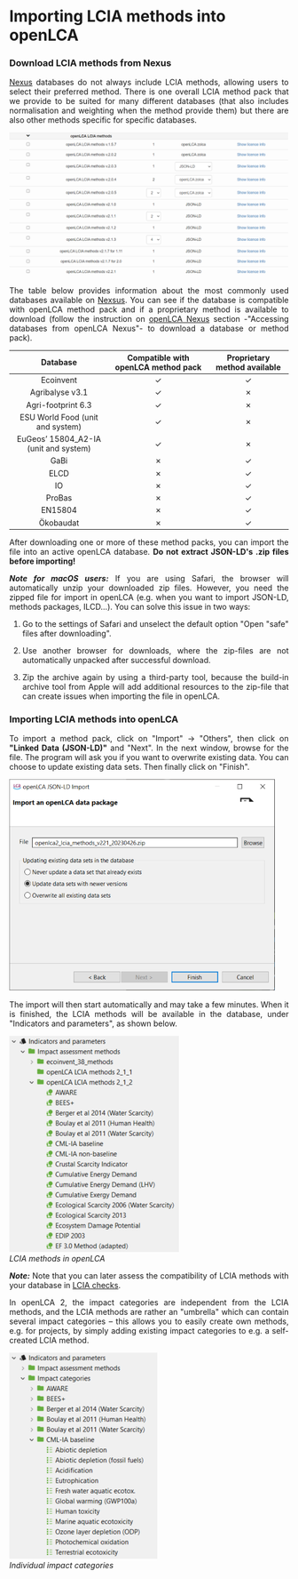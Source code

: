 # Importing LCIA methods into openLCA

<div style='text-align: justify;'>

### Download LCIA methods from Nexus

[Nexus](https://nexus.openlca.org) databases do not always include LCIA methods, allowing users to select their preferred method. There is one overall LCIA method pack that we provide to be suited for many different databases (that also includes normalisation and weighting when the method provide them) but there are also other methods specific for specific databases.

![](../media/lcia_methods_import.png) 

The table below provides information about the most commonly used databases available on [Nexsus](http://www.openlca.org/download#methods). You can see if the database is compatible with openLCA method pack and if a proprietary method is available to download (follow the instruction on [openLCA Nexus](../resources/nexus.md) section -"Accessing databases from openLCA Nexus"- to download a database or method pack). 

|              **Database**              | **Compatible with openLCA method pack** | **Proprietary method available** |
|:--------------------------------------:|:---------------------------------------:|:--------------------------------:|
| Ecoinvent                              | ✓                                       | ✓                                |
| Agribalyse v3.1                        | ✓                                       | ✗                                |
| Agri-footprint 6.3                     | ✓                                       | ✗                                |
| ESU World Food (unit and system)       | ✓                                       | ✗                                |
| EuGeos’ 15804_A2-IA  (unit and system) | ✓                                       | ✗                                |
| GaBi                                   | ✗                                       | ✓                                |
| ELCD                                   | ✗                                       | ✓                                |
| IO                                     | ✗                                       | ✓                                |
| ProBas                                 | ✗                                       | ✓                                |
| EN15804                                | ✗                                       | ✓                                |
| Ökobaudat                              | ✗                                       | ✓                                |

After downloading one or more of these method packs, you can import the  file into an active openLCA database. **Do not extract JSON-LD's .zip files before importing!**

**_Note for macOS users:_** If you are using Safari, the browser will automatically unzip your downloaded zip files. However, you need the zipped file for import in openLCA (e.g. when you want to import JSON-LD, methods packages, ILCD...). You can solve this issue in two ways: 

1. Go to the settings of Safari and unselect the default option "Open "safe" files after downloading".

2. Use another browser for downloads, where the zip-files are not automatically unpacked after successful download.

3. Zip the archive again by using a third-party tool, because the build-in archive tool from Apple will add additional resources to the zip-file that can create issues when importing the file in openLCA.

### Importing LCIA methods into openLCA

To import a method pack, click on "Import" &#8594; "Others", then click on **"Linked Data (JSON-LD)"** and "Next". In the next window, browse for the file. The program will ask you if you want to overwrite existing data. You can choose to update existing data sets. Then finally click on "Finish". 

![](../media/lcia_methods_zip.png)  

The import will then start automatically and may take a few minutes. When it is finished, the LCIA methods will be available in the database, under "Indicators and parameters", as shown below.

![](../media/lcia.png)    
_LCIA methods in openLCA_

_**Note:**_ Note that you can later assess the compatibility of LCIA methods with your database in  [LCIA checks](../res_analysis/analysis.md).

In openLCA 2, the impact categories are independent from the LCIA methods, and the LCIA methods are rather an "umbrella" which can contain several impact categories – this allows you to easily create own methods, e.g. for projects, by simply adding existing impact categories to e.g. a self-created LCIA method.

![](../media/impact_categories.png) 
<br>_Individual impact categories_





</div>